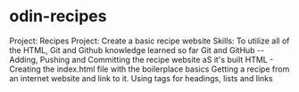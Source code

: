 # odin-recipes

Project: Recipes
Project: Create a basic recipe website
Skills: To utilize all of the HTML, Git and Github knowledge learned so far
Git and GitHub -- Adding, Pushing and Committing the recipe website aS it's built
HTML - Creating the index.html file with the boilerplace basics
Getting a recipe from an internet website and link to it.
Using tags for headings, lists and links
